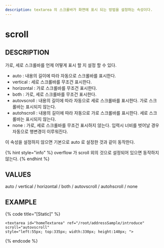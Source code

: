 ```yaml
---
description: textarea 의 스크롤바가 화면에 표시 되는 방법을 설정하는 속성이다.
---
```


# scroll

## DESCRIPTION

가로, 세로 스크롤바를 언제 어떻게 표시 할 지 설정 할 수 있다.

* auto : 내용의 길이에 따라 자동으로 스크롤바를 표시한다.
* vertical : 세로 스크롤바를 무조건 표시한다.
* horizontal : 가로 스크롤바를 무조건 표시한다.
* both : 가로, 세로 스크롤바를 무조건 표시한다.
* autovscroll : 내용의 길이에 따라 자동으로 세로 스크롤바를 표시한다. 가로 스크롤바는 표시되지 않는다.
* autohscroll : 내용의 길이에 따라 자동으로 가로 스크롤바를 표시한다. 세로 스크롤바는 표시되지 않는다.
* none : 가로, 세로 스크롤바를 무조건 표시하지 않는다. 입력시 너비를 벗어날 경우 자동으로 행변경이 이루워진다.

이 속성을 설정하지 않으면 기본으로 auto 로 설정한 것과 같이 동작한다.

{% hint style="info" %}
overflow 가 scroll 외의 것으로 설정되어 있으면 동작하지 않는다.
{% endhint %}

## VALUES

auto / vertical / horizontal / both / autovscroll / autohscroll / none

## EXAMPLE

{% code title="\[Static\]" %}
```markup
<textarea id="homeTextarea" ref="/root/addressSample/introduce" scroll="autovscroll" 
style="left:55px; top:335px; width:330px; height:140px; ">
```
{% endcode %}

